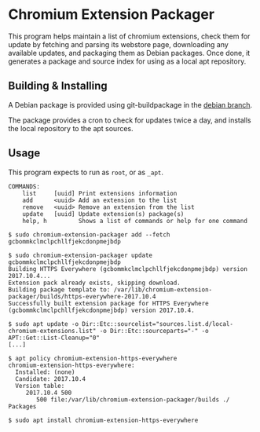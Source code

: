 # Chromium Extension Packager

This program helps maintain a list of chromium extensions, check them for update by fetching and parsing
its webstore page, downloading any available updates, and packaging them as Debian packages.
Once done, it generates a package and source index for using as a local apt repository.

## Building & Installing

A Debian package is provided using git-buildpackage in the [debian branch](https://github.com/subgraph/chromium-extension-packager/tree/debian).

The package provides a cron to check for updates twice a day, and installs the local repository to the apt sources.

## Usage

This program expects to run as `root`, or as `_apt`.

```
COMMANDS:
	list     [uuid] Print extensions information
	add      <uuid> Add an extension to the list
	remove   <uuid> Remove an extension from the list
	update   [uuid] Update extension(s) package(s)
	help, h         Shows a list of commands or help for one command
```

```
$ sudo chromium-extension-packager add --fetch gcbommkclmclpchllfjekcdonpmejbdp

$ sudo chromium-extension-packager update gcbommkclmclpchllfjekcdonpmejbdp
Building HTTPS Everywhere (gcbommkclmclpchllfjekcdonpmejbdp) version 2017.10.4...
Extension pack already exists, skipping download.
Building package template to: /var/lib/chromium-extension-packager/builds/https-everywhere-2017.10.4
Successfully built extension package for HTTPS Everywhere (gcbommkclmclpchllfjekcdonpmejbdp) version 2017.10.4.

$ sudo apt update -o Dir::Etc::sourcelist="sources.list.d/local-chromium-extensions.list" -o Dir::Etc::sourceparts="-" -o APT::Get::List-Cleanup="0"
[...]

$ apt policy chromium-extension-https-everywhere
chromium-extension-https-everywhere:
  Installed: (none)
  Candidate: 2017.10.4
  Version table:
     2017.10.4 500
        500 file:/var/lib/chromium-extension-packager/builds ./ Packages

$ sudo apt install chromium-extension-https-everywhere
```
